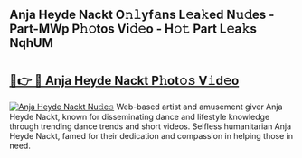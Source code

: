 ## Anja Heyde Nackt O𝚗𝚕yf𝚊ns L𝚎a𝚔ed N𝚞𝚍es - Part-MWp P𝚑𝚘tos Vi𝚍𝚎o - H𝚘𝚝 Part L𝚎a𝚔s NqhUM

# <h2><a href="http://kf7s29i.oniu.top/?m=Anja+Heyde+Nackt">🔗👉 🔴 Anja Heyde Nackt P𝚑ot𝚘𝚜 V𝚒d𝚎o</a></h2>

[![Anja Heyde Nackt Nu𝚍e𝚜](https://i.imgur.com/0qMVB7G.gif)](http://kf7s29i.oniu.top/?m=Anja+Heyde+Nackt)
Web-based artist and amusement giver Anja Heyde Nackt, known for disseminating dance and lifestyle knowledge through trending dance trends and short videos. Selfless humanitarian Anja Heyde Nackt, famed for their dedication and compassion in helping those in need.  
